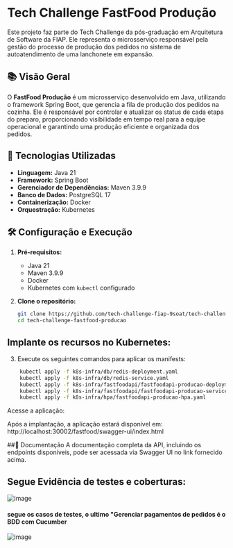 # Tech Challenge FastFood Produção

Este projeto faz parte do Tech Challenge da pós-graduação em Arquitetura de Software da FIAP. Ele representa o microsserviço responsável pela gestão do processo de produção dos pedidos no sistema de autoatendimento de uma lanchonete em expansão.

## 📚 Visão Geral

O **FastFood Produção** é um microsserviço desenvolvido em Java, utilizando o framework Spring Boot, que gerencia a fila de produção dos pedidos na cozinha. Ele é responsável por controlar e atualizar os status de cada etapa do preparo, proporcionando visibilidade em tempo real para a equipe operacional e garantindo uma produção eficiente e organizada dos pedidos.

## 🚀 Tecnologias Utilizadas

- **Linguagem:** Java 21  
- **Framework:** Spring Boot  
- **Gerenciador de Dependências:** Maven 3.9.9  
- **Banco de Dados:** PostgreSQL 17  
- **Containerização:** Docker  
- **Orquestração:** Kubernetes  

## 🛠️ Configuração e Execução

1. **Pré-requisitos:**
   - Java 21
   - Maven 3.9.9
   - Docker
   - Kubernetes com `kubectl` configurado

2. **Clone o repositório:**

   ```bash
   git clone https://github.com/tech-challenge-fiap-9soat/tech-challenge-fastfood-producao.git
   cd tech-challenge-fastfood-producao
   ```
## Implante os recursos no Kubernetes:

3. Execute os seguintes comandos para aplicar os manifests:

```bash
    kubectl apply -f k8s-infra/db/redis-deployment.yaml
    kubectl apply -f k8s-infra/db/redis-service.yaml
    kubectl apply -f k8s-infra/fastfoodapi/fastfoodapi-producao-deployment.yaml
    kubectl apply -f k8s-infra/fastfoodapi/fastfoodapi-producao-service.yaml
    kubectl apply -f k8s-infra/hpa/fastfoodapi-producao-hpa.yaml
```

Acesse a aplicação:

Após a implantação, a aplicação estará disponível em: http://localhost:30002/fastfood/swagger-ui/index.html

##📄 Documentação
A documentação completa da API, incluindo os endpoints disponíveis, pode ser acessada via Swagger UI no link fornecido acima.

## Segue Evidência de testes e coberturas:

![image](https://github.com/user-attachments/assets/2fcf5ccb-f65e-4cea-b1cd-56ebc4663331)

#### segue os casos de testes, o ultimo "Gerenciar pagamentos de pedidos é o BDD com Cucumber

![image](https://github.com/user-attachments/assets/5a1d14ff-b6d7-4d09-a0b3-103151440df8)



